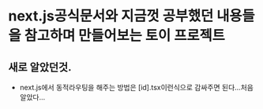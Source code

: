 # next.js공식문서와 지금껏 공부했던 내용들을 참고하며 만들어보는 토이 프로젝트

## 새로 알았던것.

- next.js에서 동적라우팅을 해주는 방법은 [id].tsx이런식으로 감싸주면 된다...처음 알았다...
